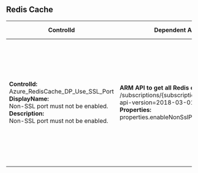 ## Redis Cache

| ControlId | Dependent Azure API(s) and Properties | Control spec |
|-----------|-------------------------------------|------------------|
| <b>ControlId:</b><br>Azure_RedisCache_DP_Use_SSL_Port<br><b>DisplayName:</b><br>Non-SSL port must not be enabled.<br><b>Description: </b><br> Non-SSL port must not be enabled. | <b> ARM API to get all Redis caches in the specified subscription. </b> <br> /subscriptions/{subscriptionId}/providers/Microsoft.Cache/Redis? <br> api-version=2018-03-01 <br><b>Properties:</b><br> properties.enableNonSslPort| <b>Passed: </b><br> Non-SSL port is not enabled for Redis Cache. <br><b>Failed: </b><br> Non-SSL port is enabled for Redis Cache. |


